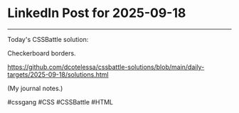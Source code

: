 # LinkedIn Post for 2025-09-18

---

Today's CSSBattle solution:

Checkerboard borders.

https://github.com/dcotelessa/cssbattle-solutions/blob/main/daily-targets/2025-09-18/solutions.html

(My journal notes.)

#cssgang #CSS #CSSBattle #HTML
